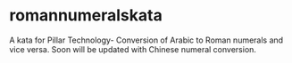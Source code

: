 # romannumeralskata
A kata for Pillar Technology- Conversion of Arabic to Roman numerals and vice versa.
Soon will be updated with Chinese numeral conversion.
